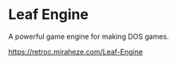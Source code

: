 # Leaf Engine
A powerful game engine for making DOS games.

https://retroc.miraheze.com/Leaf-Engine

